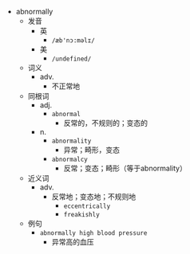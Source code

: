 - abnormally
  - 发音
    - 英
      - `/æb'nɔ:məlɪ/`
    - 美
      - `/undefined/`
  - 词义
    - adv.
      - 不正常地
  - 同根词
    - adj.
      - `abnormal`
        - 反常的，不规则的；变态的
    - n.
      - `abnormality`
        - 异常；畸形，变态
      - `abnormalcy`
        - 反常；变态；畸形（等于abnormality）
  - 近义词
    - adv.
      - 反常地；变态地；不规则地
        - `eccentrically`
        - `freakishly`
  - 例句
    - `abnormally high blood pressure`
      - 异常高的血压

